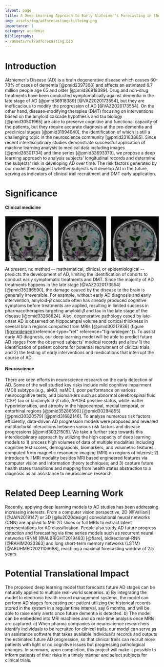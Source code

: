 ```yaml
---
layout: page
title: A Deep Learning Approach to Early Alzheimer’s Forecasting in the Wild
img: assets/img/adforecasting/titleimg.png
importance: 1
category: academic
bibliography:
- /assets/ref/adforecasting.bib
---
```



Introduction
============

Alzhiemer's Disease (AD) is a brain degenerative disease which causes
60-70% of cases of dementia [@pmid2397368] and affects an estimated 6.7
million people age 65 and older [@pmid36918389]. Drug and non-drug
treatments have been conducted symptomatically against dementia in the
late stage of AD [@pmid36918389] [@VAZ2020173554], but they are
inefficacious to modify the progression of AD [@VAZ2020173554]. On the
other hand, disease-modifying therapies (DMT) focusing on interventions
based on the amyloid cascade hypothesis and tau biology [@pmid30501965]
are able to preserve cognitive and functional capacity of the patients,
but they require accurate diagnosis at the pre-dementia and preclinical
stages [@pmid31994640], the identification of which is still a
challenging topic in the neuroscience community [@pmid23183885]. Since
recent interdisciplinary studies demonstrate successful application of
machine learning analysis to medical data including images
[@pmid28301734] and time series [@pmid33693379], we propose a deep
learning approach to analysis subjects' longitudinal records and
determine the subjects' risk in developing AD over time. The risk
factors generated by our model then suggest whether subjects will
develop AD in the future, serving as indicators of clinical trail
recruitment and DMT early application.

Significance
============

#### Clinical medicine

<!--
![image](/assets/img/adforecasting/mri_degeneration.png){ width: 200px; }-->

<img src="/assets/img/adforecasting/mri_degeneration.png" width="800"/>

At present, no method -- mathematical, clinical, or epidemiological --
predicts the development of AD, limiting the identification of cohorts
to conduct early symptomatic treatments and DMT. Since the majority of
AD treatments happens in the late stage [@VAZ2020173554][@pmid35286590],
the damage caused by the disease to the brain is generally irreversible.
For example, without early AD diagnosis and early intervention,
amyloid-$\beta$ cascade often has already produced cognitive symptoms
before treatments are applied, resulting in limited success in
pharmacotherapies targeting amyloid-$\beta$ and tau in the late stage of
the disease [@pmid33268824]. Also, degenerative pathology cased by
late-onset AD is observed on hippocampal volume and cortical thickness
in several brain regions computed from MRIs [@pmid30217936] (figure
[\[fig:mridegen\]](#fig:mridegen){reference-type="ref"
reference="fig:mridegen"}). To assist early AD diagnosis, our deep
learning model will be able to predict future AD stages from the
observed subjects' medical records and allow 1) the identification of
patient cohorts for potential recruitment of clinical trials; and 2) the
testing of early interventions and medications that interrupt the course
of AD.

#### Neuroscience

There are keen efforts in neuroscience research on the early detection
of AD. Some of the well studied key risks include mild cognitive
impairment (MCI) subtype (e.g., aMCI, naMCI), poor performance on
various neurocognitive tests, and biomarkers such as abnormal
cerebrospinal fluid (CSF) tau or tau/amyloid-$\beta$ ratio, APOE4
positive status, white matter hyperintensities, and atrophy in the
hippocampal, medial temporal, or entorhinal regions [@pmid35286590]
[@pmid30284855] [@pmid30320579] [@pmid31682146]. To analyse numerous
risk factors efficiently, data-driven AD progression models were
proposed and revealed multifactorial interactions between various risk
factors and disease progressions [@pmid30321505]. We take a further step
towards this interdisciplinary approach by utilizing the high capacity
of deep learning models to 1) process high volumes of data of multiple
modalities including cognitive test scores, demograpchis, biomarkers,
and volumetric features computed from magnetic resonance imaging (MRI)
on regions of interest; 2) introduce full MRI modality besides MRI based
engineered features via computer vision and information theory
techniques; and 3) capture future health states transitions and mapping
from health states abstraction to a diagnosis as an assistance to
neuroscience research.

Related Deep Learning Work
==============================

Recently, applying deep learning models to AD studies has been
addressing increasing interests. From a computer vision perspective, 2D
[@Valliani] [@JAIN2019147] or 3D [@liu2020design] convolutional neural
networks (CNN) are applied to MRI 2D slices or full MRIs to extract
latent representations for AD classification. People also study AD
future progress detection and forecasting via time series models such as
recurrent neural networks (RNN) [@ALBRIGHT2019483] [@flare],
bidirectional-RNN [@RAHIM2023363] and long short-term memory networks
(LSTM) [@ABUHMED2021106688], reaching a maximal forecasting window of
2.5 years.

Potential Translational Impact
==============================

The proposed deep learning model that forecasts future AD stages can be
naturally applied to multiple real-world scenarios. a) By integrating
the model to electronic health record management systems, the model can
perform AD stages forecasting per patient utilizing the historical
records stored in the system in a regular time interval, say 6 months,
and will be able to raise early alerts once future dementia is detected.
b) The model can be embedded into MRI machines and do real-time analysis
once MRIs are captured. c) When pharma companies or neuroscience
researchers identify individuals to be recruited for clinical trails,
our model can serve as an assistance software that takes available
individual's records and outputs the estimated future AD progression, so
that clinical trails can recruit more patients with light or no
cognitive issues but progressing pathological changes. In summary, upon
completion, this project will make it possible to inform patients of
their risks in a timely manner and select subjects for clinical trials.

